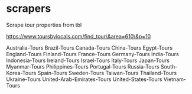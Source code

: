 # scrapers

Scrape tour properties from tbl


https://www.toursbylocals.com/find_tour\&area=610\&p=10


Australia-Tours
Brazil-Tours
Canada-Tours
China-Tours
Egypt-Tours
England-Tours
Finland-Tours
France-Tours
Germany-Tours
India-Tours
Indonesia-Tours
Ireland-Tours
Israel-Tours
Italy-Tours
Japan-Tours
Myanmar-Tours
Philippines-Tours
Portugal-Tours
Russia-Tours
South-Korea-Tours
Spain-Tours
Sweden-Tours
Taiwan-Tours
Thailand-Tours
Ukraine-Tours
United-Arab-Emirates-Tours
United-States-Tours
Vietnam-Tours

